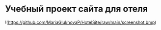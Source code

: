 # Учебный проект сайта для отеля
!(https://github.com/MariaGlukhovaP/HotelSite/raw/main/screenshot.bmp)
